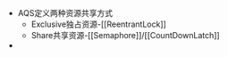 - AQS定义两种资源共享方式
    - Exclusive独占资源-[[ReentrantLock]]
    - Share共享资源-[[Semaphore]]/[[CountDownLatch]]
- 

